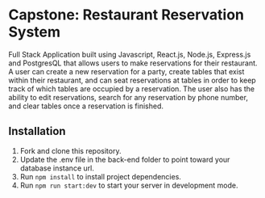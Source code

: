 # Capstone: Restaurant Reservation System

Full Stack Application built using Javascript, React.js, Node.js, Express.js and PostgresQL that allows users to make reservations for their restaurant. A user can create a new reservation for a party, create tables that exist within their restaurant, and can seat reservations at tables in order to keep track of which tables are occupied by a reservation. The user also has the ability to edit reservations, search for any reservation by phone number, and clear tables once a reservation is finished.

## Installation

1. Fork and clone this repository.
2. Update the .env file in the back-end folder to point toward your database instance url.
3. Run `npm install` to install project dependencies.
4. Run `npm run start:dev` to start your server in development mode.

